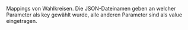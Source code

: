 Mappings von Wahlkreisen. Die JSON-Dateinamen geben an welcher Parameter als key gewählt wurde, alle anderen Parameter sind als value eingetragen. 
